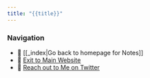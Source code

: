 ```yaml
---
title: "{{title}}"
---
```




### Navigation
- 🚧 [[_index|Go back to homepage for Notes]]
- 🐛 [Exit to Main Website](https:deepankerkoul.in)
- 👀 [Reach out to Me on Twitter](https://twitter.com/deepankerkaul)
